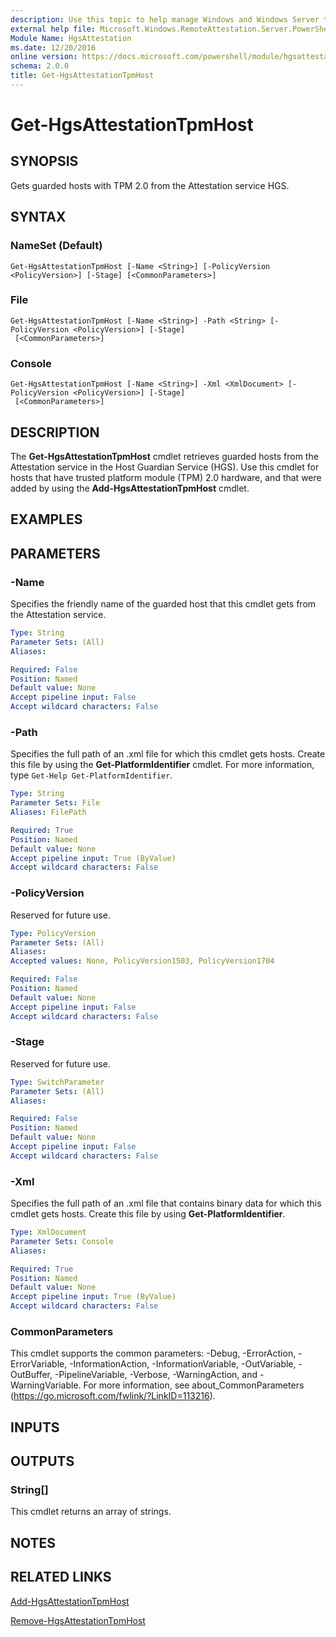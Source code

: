 ```yaml
---
description: Use this topic to help manage Windows and Windows Server technologies with Windows PowerShell.
external help file: Microsoft.Windows.RemoteAttestation.Server.PowerShell.dll-Help.xml
Module Name: HgsAttestation
ms.date: 12/20/2016
online version: https://docs.microsoft.com/powershell/module/hgsattestation/get-hgsattestationtpmhost?view=windowsserver2022-ps&wt.mc_id=ps-gethelp
schema: 2.0.0
title: Get-HgsAttestationTpmHost
---
```


# Get-HgsAttestationTpmHost

## SYNOPSIS
Gets guarded hosts with TPM 2.0 from the Attestation service HGS.

## SYNTAX

### NameSet (Default)
```
Get-HgsAttestationTpmHost [-Name <String>] [-PolicyVersion <PolicyVersion>] [-Stage] [<CommonParameters>]
```

### File
```
Get-HgsAttestationTpmHost [-Name <String>] -Path <String> [-PolicyVersion <PolicyVersion>] [-Stage]
 [<CommonParameters>]
```

### Console
```
Get-HgsAttestationTpmHost [-Name <String>] -Xml <XmlDocument> [-PolicyVersion <PolicyVersion>] [-Stage]
 [<CommonParameters>]
```

## DESCRIPTION
The **Get-HgsAttestationTpmHost** cmdlet retrieves guarded hosts from the Attestation service in the Host Guardian Service (HGS).
Use this cmdlet for hosts that have trusted platform module (TPM) 2.0 hardware, and that were added by using the **Add-HgsAttestationTpmHost** cmdlet.

## EXAMPLES

## PARAMETERS

### -Name
Specifies the friendly name of the guarded host that this cmdlet gets from the Attestation service.

```yaml
Type: String
Parameter Sets: (All)
Aliases: 

Required: False
Position: Named
Default value: None
Accept pipeline input: False
Accept wildcard characters: False
```

### -Path
Specifies the full path of an .xml file for which this cmdlet gets hosts.
Create this file by using the **Get-PlatformIdentifier** cmdlet.
For more information, type `Get-Help Get-PlatformIdentifier`.

```yaml
Type: String
Parameter Sets: File
Aliases: FilePath

Required: True
Position: Named
Default value: None
Accept pipeline input: True (ByValue)
Accept wildcard characters: False
```

### -PolicyVersion
Reserved for future use.

```yaml
Type: PolicyVersion
Parameter Sets: (All)
Aliases: 
Accepted values: None, PolicyVersion1503, PolicyVersion1704

Required: False
Position: Named
Default value: None
Accept pipeline input: False
Accept wildcard characters: False
```

### -Stage
Reserved for future use.

```yaml
Type: SwitchParameter
Parameter Sets: (All)
Aliases: 

Required: False
Position: Named
Default value: None
Accept pipeline input: False
Accept wildcard characters: False
```

### -Xml
Specifies the full path of an .xml file that contains binary data for which this cmdlet gets hosts.
Create this file by using **Get-PlatformIdentifier**.

```yaml
Type: XmlDocument
Parameter Sets: Console
Aliases: 

Required: True
Position: Named
Default value: None
Accept pipeline input: True (ByValue)
Accept wildcard characters: False
```

### CommonParameters
This cmdlet supports the common parameters: -Debug, -ErrorAction, -ErrorVariable, -InformationAction, -InformationVariable, -OutVariable, -OutBuffer, -PipelineVariable, -Verbose, -WarningAction, and -WarningVariable. For more information, see about_CommonParameters (https://go.microsoft.com/fwlink/?LinkID=113216).

## INPUTS

## OUTPUTS

### String[]
This cmdlet returns an array of strings.

## NOTES

## RELATED LINKS

[Add-HgsAttestationTpmHost](./Add-HgsAttestationTpmHost.md)

[Remove-HgsAttestationTpmHost](./Remove-HgsAttestationTpmHost.md)


